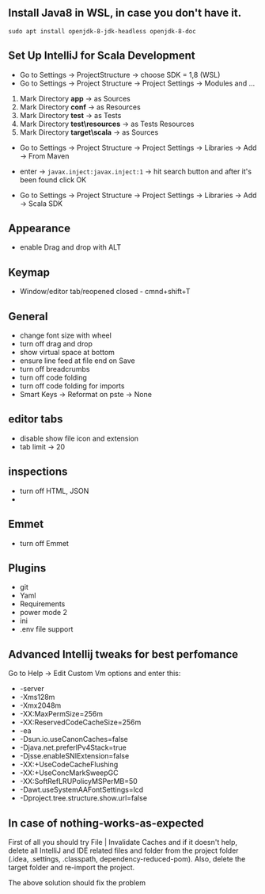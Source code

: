 ## Install Java8 in WSL, in case you don't have it.

`sudo apt install openjdk-8-jdk-headless openjdk-8-doc`

## Set Up IntelliJ for Scala Development
* Go to Settings -> ProjectStructure -> choose SDK = 1,8 (WSL)
* Go to Settings -> Project Structure -> Project Settings -> Modules and ...
1. Mark Directory **app** → as Sources
2. Mark Directory **conf** → as Resources
3. Mark Directory **test** → as Tests
4. Mark Directory **test\resources** → as Tests Resources
5. Mark Directory **target\scala** → as Sources 


* Go to Settings -> Project Structure -> Project Settings -> Libraries -> Add -> From Maven
* enter -> `javax.inject:javax.inject:1` -> hit search button and after it's been found click OK

* Go to Settings -> Project Structure -> Project Settings -> Libraries -> Add -> Scala SDK

## Appearance
* enable Drag and drop with ALT

## Keymap
* Window/editor tab/reopened closed - cmnd+shift+T

## General
* change font size with wheel
* turn off drag and drop
* show virtual space at bottom
* ensure line feed at file end on Save
* turn off breadcrumbs
* turn off code folding
* turn off code folding for imports
* Smart Keys -> Reformat on pste -> None

## editor tabs
* disable show file icon and extension
* tab limit -> 20

## inspections
* turn off HTML, JSON
* 
## Emmet
* turn off Emmet

## Plugins
* git
* Yaml
* Requirements
* power mode 2
* ini
* .env file support

## Advanced Intellij tweaks for best perfomance

Go to Help -> Edit Custom Vm options and enter this:

* -server
* -Xms128m
* -Xmx2048m
* -XX:MaxPermSize=256m
* -XX:ReservedCodeCacheSize=256m
* -ea
* -Dsun.io.useCanonCaches=false
* -Djava.net.preferIPv4Stack=true
* -Djsse.enableSNIExtension=false
* -XX:+UseCodeCacheFlushing
* -XX:+UseConcMarkSweepGC
* -XX:SoftRefLRUPolicyMSPerMB=50
* -Dawt.useSystemAAFontSettings=lcd
* -Dproject.tree.structure.show.url=false

## In case of nothing-works-as-expected

First of all you should try File | Invalidate Caches and if it doesn't help, delete all IntelliJ and IDE related files and folder from the project folder (.idea, .settings, .classpath, dependency-reduced-pom).
Also, delete the target folder and re-import the project.

The above solution should fix the problem 
